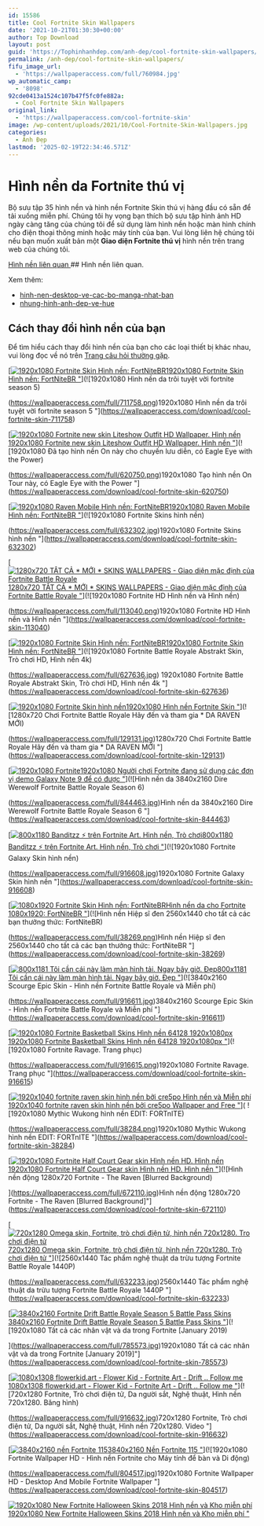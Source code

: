 ```yaml
---
id: 15586
title: Cool Fortnite Skin Wallpapers
date: '2021-10-21T01:30:30+00:00'
author: Top Download
layout: post
guid: 'https://Tophinhanhdep.com/anh-dep/cool-fortnite-skin-wallpapers/'
permalink: /anh-dep/cool-fortnite-skin-wallpapers/
fifu_image_url:
  - 'https://wallpaperaccess.com/full/760984.jpg'
wp_automatic_camp:
  - '8098'
92cde0413a1524c107b47f5fc0fe882a:
  - Cool Fortnite Skin Wallpapers
original_link:
  - 'https://wallpaperaccess.com/cool-fortnite-skin'
image: /wp-content/uploads/2021/10/Cool-Fortnite-Skin-Wallpapers.jpg
categories:
  - Ảnh Đẹp
lastmod: '2025-02-19T22:34:46.571Z'
---
```

# Hình nền da Fortnite thú vị

Bộ sưu tập 35 hình nền và hình nền Fortnite Skin thú vị hàng đầu có sẵn để tải xuống miễn phí. Chúng tôi hy vọng bạn thích bộ sưu tập hình ảnh HD ngày càng tăng của chúng tôi để sử dụng làm hình nền hoặc màn hình chính cho điện thoại thông minh hoặc máy tính của bạn. Vui lòng liên hệ chúng tôi nếu bạn muốn xuất bản một **Giao diện Fortnite thú vị** hình nền trên trang web của chúng tôi.

[Hình nền liên quan ](#related) ## Hình nền liên quan.

   
 Xem thêm:

   
- [hinh-nen-desktop-ve-cac-bo-manga-nhat-ban](https://tophinhanhdep.com/anh-anime/hinh-nen-desktop-ve-cac-bo-manga-nhat-ban/)
- [nhung-hinh-anh-dep-ve-hue](https://tophinhanhdep.com/hinh-nen-dep/nhung-hinh-anh-dep-ve-hue/)

## Cách thay đổi hình nền của bạn

Để tìm hiểu cách thay đổi hình nền của bạn cho các loại thiết bị khác nhau, vui lòng đọc về nó trên [Trang câu hỏi thường gặp](https://tophinhanhdep.com/faq/).

  
[[![1920x1080 Fortnite Skin Hình nền: FortNiteBR](https://wallpaperaccess.com/full/760984.jpg)1920x1080 Fortnite Skin Hình nền: FortNiteBR "](https://wallpaperaccess.com/download/cool-fortnite-skin-760984)](![1920x1080 Hình nền da trôi tuyệt vời fortnite season 5)

(https://wallpaperaccess.com/full/711758.png)1920x1080 Hình nền da trôi tuyệt vời fortnite season 5 "](https://wallpaperaccess.com/download/cool-fortnite-skin-711758)

[[![1920x1080 Fortnite new skin Liteshow Outfit HD Wallpaper.  Hình nền](https://wallpaperaccess.com/full/129129.jpg)1920x1080 Fortnite new skin Liteshow Outfit HD Wallpaper. Hình nền "](https://wallpaperaccess.com/download/cool-fortnite-skin-129129)](![1920x1080 Đã tạo hình nền On này cho chuyến lưu diễn, có Eagle Eye with the Power)

(https://wallpaperaccess.com/full/620750.png)1920x1080 Tạo hình nền On Tour này, có Eagle Eye with the Power "](https://wallpaperaccess.com/download/cool-fortnite-skin-620750)

[[![1920x1080 Raven Mobile Hình nền: FortNiteBR](https://wallpaperaccess.com/full/129064.jpg)1920x1080 Raven Mobile Hình nền: FortNiteBR "](https://wallpaperaccess.com/download/cool-fortnite-skin-129064)](![1920x1080 Fortnite Skins hình nền)

(https://wallpaperaccess.com/full/632302.jpg)1920x1080 Fortnite Skins hình nền "](https://wallpaperaccess.com/download/cool-fortnite-skin-632302)

[[![1280x720 TẤT CẢ * MỚI * SKINS WALLPAPERS - Giao diện mặc định của Fortnite Battle Royale](https://wallpaperaccess.com/full/916598.jpg)1280x720 TẤT CẢ \* MỚI \* SKINS WALLPAPERS - Giao diện mặc định của Fortnite Battle Royale "](https://wallpaperaccess.com/download/cool-fortnite-skin-916598)](![1920x1080 Fortnite HD Hình nền và Hình nền)

(https://wallpaperaccess.com/full/113040.png)1920x1080 Fortnite HD Hình nền và Hình nền "](https://wallpaperaccess.com/download/cool-fortnite-skin-113040)

[[![1920x1080 Fortnite Skin Hình nền: FortNiteBR](https://wallpaperaccess.com/full/672136.jpg)1920x1080 Fortnite Skin Hình nền: FortNiteBR "](https://wallpaperaccess.com/download/cool-fortnite-skin-672136)](![1920x1080 Fortnite Battle Royale Abstrakt Skin, Trò chơi HD, Hình nền 4k)

(https://wallpaperaccess.com/full/627636.jpg) 1920x1080 Fortnite Battle Royale Abstrakt Skin, Trò chơi HD, Hình nền 4k "](https://wallpaperaccess.com/download/cool-fortnite-skin-627636)

[[![1920x1080 Fortnite Skin hình nền](https://wallpaperaccess.com/full/677809.jpg)1920x1080 Hình nền Fortnite Skin "](https://wallpaperaccess.com/download/cool-fortnite-skin-677809)](![1280x720 Chơi Fortnite Battle Royale Hãy đến và tham gia * DA RAVEN MỚI)

(https://wallpaperaccess.com/full/129131.jpg)1280x720 Chơi Fortnite Battle Royale Hãy đến và tham gia \* DA RAVEN MỚI "](https://wallpaperaccess.com/download/cool-fortnite-skin-129131)

[[![1920x1080 Fortnite](https://wallpaperaccess.com/full/735470.jpg)1920x1080 Người chơi Fortnite đang sử dụng các đơn vị demo Galaxy Note 9 để có được "](https://wallpaperaccess.com/download/cool-fortnite-skin-735470)](![Hình nền da 3840x2160 Dire Werewolf Fortnite Battle Royale Season 6)

(https://wallpaperaccess.com/full/844463.jpg)Hình nền da 3840x2160 Dire Werewolf Fortnite Battle Royale Season 6 "](https://wallpaperaccess.com/download/cool-fortnite-skin-844463)

[[![800x1180 Banditzz ⚡ trên Fortnite Art.  Hình nền, Trò chơi](https://wallpaperaccess.com/full/735461.jpg)800x1180 Banditzz ⚡ trên Fortnite Art. Hình nền, Trò chơi "](https://wallpaperaccess.com/download/cool-fortnite-skin-735461)](![1920x1080 Fortnite Galaxy Skin hình nền)

(https://wallpaperaccess.com/full/916608.jpg)1920x1080 Fortnite Galaxy Skin hình nền "](https://wallpaperaccess.com/download/cool-fortnite-skin-916608)

[[![1080x1920 Fortnite Skin Hình nền: FortNiteBR](https://wallpaperaccess.com/full/916609.jpg)Hình nền da cho Fortnite 1080x1920: FortNiteBR "](https://wallpaperaccess.com/download/cool-fortnite-skin-916609)](![Hình nền Hiệp sĩ đen 2560x1440 cho tất cả các bạn thưởng thức: FortNiteBR)

(https://wallpaperaccess.com/full/38269.png)Hình nền Hiệp sĩ đen 2560x1440 cho tất cả các bạn thưởng thức: FortNiteBR "](https://wallpaperaccess.com/download/cool-fortnite-skin-38269)

[[![800x1181 Tôi cần cái này làm màn hình tải. Ngay bây giờ.  Đẹp](https://wallpaperaccess.com/full/851725.jpg)800x1181 Tôi cần cái này làm màn hình tải. Ngay bây giờ. Đẹp "](https://wallpaperaccess.com/download/cool-fortnite-skin-851725)](![3840x2160 Scourge Epic Skin - Hình nền Fortnite Battle Royale và Miễn phí)

(https://wallpaperaccess.com/full/916611.jpg)3840x2160 Scourge Epic Skin - Hình nền Fortnite Battle Royale và Miễn phí "](https://wallpaperaccess.com/download/cool-fortnite-skin-916611)

[[![1920x1080 Fortnite Basketball Skins Hình nền 64128 1920x1080px](https://wallpaperaccess.com/full/658226.jpg)1920x1080 Fortnite Basketball Skins Hình nền 64128 1920x1080px "](https://wallpaperaccess.com/download/cool-fortnite-skin-658226)](![1920x1080 Fortnite Ravage.  Trang phục)

(https://wallpaperaccess.com/full/916615.png)1920x1080 Fortnite Ravage. Trang phục "](https://wallpaperaccess.com/download/cool-fortnite-skin-916615)

[[![1920x1040 fortnite raven skin hình nền bởi cre5po Hình nền và Miễn phí](https://wallpaperaccess.com/full/665905.jpg)1920x1040 fortnite raven skin hình nền bởi cre5po Wallpaper and Free "](https://wallpaperaccess.com/download/cool-fortnite-skin-665905)]( ![1920x1080 Mythic Wukong hình nền EDIT: FORTnITE)

(https://wallpaperaccess.com/full/38284.png)1920x1080 Mythic Wukong hình nền EDIT: FORTnITE "](https://wallpaperaccess.com/download/cool-fortnite-skin-38284)

[[![1920x1080 Fortnite Half Court Gear skin Hình nền HD.  Hình nền](https://wallpaperaccess.com/full/632239.jpg)1920x1080 Fortnite Half Court Gear skin Hình nền HD. Hình nền "](https://wallpaperaccess.com/download/cool-fortnite-skin-632239)](![Hình nền động 1280x720 Fortnite - The Raven [Blurred Background)

](https://wallpaperaccess.com/full/672110.jpg)Hình nền động 1280x720 Fortnite - The Raven \[Blurred Background\]"](https://wallpaperaccess.com/download/cool-fortnite-skin-672110)

[[![720x1280 Omega skin, Fortnite, trò chơi điện tử, hình nền 720x1280.  Tro chơi điện tử](https://wallpaperaccess.com/full/700833.jpg)720x1280 Omega skin, Fortnite, trò chơi điện tử, hình nền 720x1280. Trò chơi điện tử "](https://wallpaperaccess.com/download/cool-fortnite-skin-700833)](![2560x1440 Tác phẩm nghệ thuật da trừu tượng Fortnite Battle Royale 1440P)

(https://wallpaperaccess.com/full/632233.jpg)2560x1440 Tác phẩm nghệ thuật da trừu tượng Fortnite Battle Royale 1440P "](https://wallpaperaccess.com/download/cool-fortnite-skin-632233)

[[![3840x2160 Fortnite Drift Battle Royale Season 5 Battle Pass Skins](https://wallpaperaccess.com/full/632267.jpg)3840x2160 Fortnite Drift Battle Royale Season 5 Battle Pass Skins "](https://wallpaperaccess.com/download/cool-fortnite-skin-632267)](![1920x1080 Tất cả các nhân vật và da trong Fortnite [January 2019)

](https://wallpaperaccess.com/full/785573.jpg)1920x1080 Tất cả các nhân vật và da trong Fortnite \[January 2019\]"](https://wallpaperaccess.com/download/cool-fortnite-skin-785573)

[[![1080x1308 flowerkid.art - Flower Kid - Fortnite Art - Drift .. Follow me](https://wallpaperaccess.com/full/765015.jpg)1080x1308 flowerkid.art - Flower Kid - Fortnite Art - Drift .. Follow me "](https://wallpaperaccess.com/download/cool-fortnite-skin-765015)](![720x1280 Fortnite, Trò chơi điện tử, Da người sắt, Nghệ thuật, Hình nền 720x1280.  Băng hình)

(https://wallpaperaccess.com/full/916632.jpg)720x1280 Fortnite, Trò chơi điện tử, Da người sắt, Nghệ thuật, Hình nền 720x1280. Video "](https://wallpaperaccess.com/download/cool-fortnite-skin-916632)

[[![3840x2160 nền Fortnite 115](https://wallpaperaccess.com/full/619480.jpg)3840x2160 Nền Fortnite 115 "](https://wallpaperaccess.com/download/cool-fortnite-skin-619480)](![1920x1080 Fortnite Wallpaper HD - Hình nền Fortnite cho Máy tính để bàn và Di động)

(https://wallpaperaccess.com/full/804517.jpg)1920x1080 Fortnite Wallpaper HD - Desktop And Mobile Fortnite Wallpaper "](https://wallpaperaccess.com/download/cool-fortnite-skin-804517)

[![1920x1080 New Fortnite Halloween Skins 2018 Hình nền và Kho miễn phí](https://wallpaperaccess.com/full/916637.jpg)1920x1080 New Fortnite Halloween Skins 2018 Hình nền và Kho miễn phí "](https://wallpaperaccess.com/download/cool-fortnite-skin-916637)
